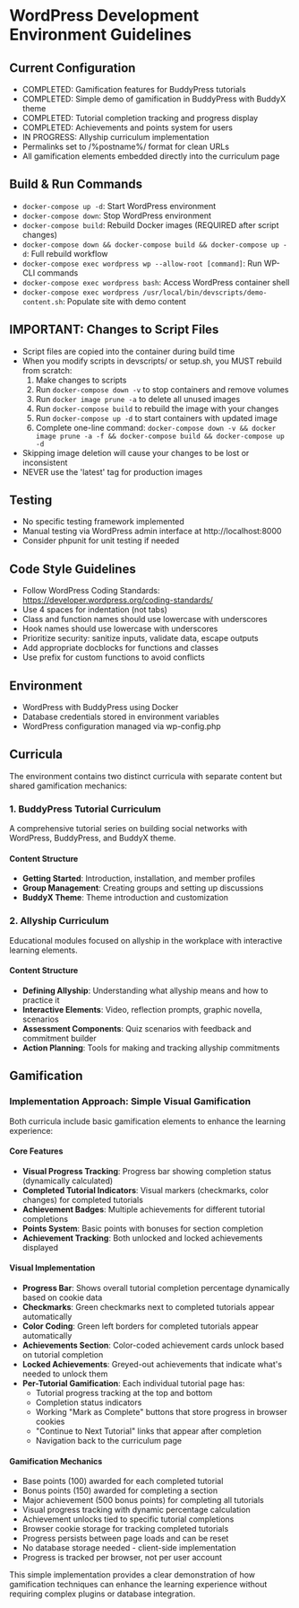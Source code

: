 # WordPress Development Environment Guidelines

## Current Configuration
- COMPLETED: Gamification features for BuddyPress tutorials
- COMPLETED: Simple demo of gamification in BuddyPress with BuddyX theme  
- COMPLETED: Tutorial completion tracking and progress display
- COMPLETED: Achievements and points system for users
- IN PROGRESS: Allyship curriculum implementation
- Permalinks set to /%postname%/ format for clean URLs
- All gamification elements embedded directly into the curriculum page

## Build & Run Commands
- `docker-compose up -d`: Start WordPress environment
- `docker-compose down`: Stop WordPress environment
- `docker-compose build`: Rebuild Docker images (REQUIRED after script changes)
- `docker-compose down && docker-compose build && docker-compose up -d`: Full rebuild workflow
- `docker-compose exec wordpress wp --allow-root [command]`: Run WP-CLI commands
- `docker-compose exec wordpress bash`: Access WordPress container shell
- `docker-compose exec wordpress /usr/local/bin/devscripts/demo-content.sh`: Populate site with demo content

## IMPORTANT: Changes to Script Files
- Script files are copied into the container during build time
- When you modify scripts in devscripts/ or setup.sh, you MUST rebuild from scratch:
  1. Make changes to scripts
  2. Run `docker-compose down -v` to stop containers and remove volumes
  3. Run `docker image prune -a` to delete all unused images
  4. Run `docker-compose build` to rebuild the image with your changes
  5. Run `docker-compose up -d` to start containers with updated image
  6. Complete one-line command: `docker-compose down -v && docker image prune -a -f && docker-compose build && docker-compose up -d`
- Skipping image deletion will cause your changes to be lost or inconsistent
- NEVER use the 'latest' tag for production images

## Testing
- No specific testing framework implemented
- Manual testing via WordPress admin interface at http://localhost:8000
- Consider phpunit for unit testing if needed

## Code Style Guidelines
- Follow WordPress Coding Standards: https://developer.wordpress.org/coding-standards/
- Use 4 spaces for indentation (not tabs)
- Class and function names should use lowercase with underscores
- Hook names should use lowercase with underscores
- Prioritize security: sanitize inputs, validate data, escape outputs
- Add appropriate docblocks for functions and classes
- Use prefix for custom functions to avoid conflicts

## Environment
- WordPress with BuddyPress using Docker
- Database credentials stored in environment variables
- WordPress configuration managed via wp-config.php

## Curricula

The environment contains two distinct curricula with separate content but shared gamification mechanics:

### 1. BuddyPress Tutorial Curriculum

A comprehensive tutorial series on building social networks with WordPress, BuddyPress, and BuddyX theme.

#### Content Structure
- **Getting Started**: Introduction, installation, and member profiles
- **Group Management**: Creating groups and setting up discussions
- **BuddyX Theme**: Theme introduction and customization

### 2. Allyship Curriculum

Educational modules focused on allyship in the workplace with interactive learning elements.

#### Content Structure
- **Defining Allyship**: Understanding what allyship means and how to practice it
- **Interactive Elements**: Video, reflection prompts, graphic novella, scenarios
- **Assessment Components**: Quiz scenarios with feedback and commitment builder
- **Action Planning**: Tools for making and tracking allyship commitments

## Gamification

### Implementation Approach: Simple Visual Gamification

Both curricula include basic gamification elements to enhance the learning experience:

#### Core Features
- **Visual Progress Tracking**: Progress bar showing completion status (dynamically calculated)
- **Completed Tutorial Indicators**: Visual markers (checkmarks, color changes) for completed tutorials
- **Achievement Badges**: Multiple achievements for different tutorial completions
- **Points System**: Basic points with bonuses for section completion
- **Achievement Tracking**: Both unlocked and locked achievements displayed

#### Visual Implementation
- **Progress Bar**: Shows overall tutorial completion percentage dynamically based on cookie data
- **Checkmarks**: Green checkmarks next to completed tutorials appear automatically
- **Color Coding**: Green left borders for completed tutorials appear automatically
- **Achievements Section**: Color-coded achievement cards unlock based on tutorial completion
- **Locked Achievements**: Greyed-out achievements that indicate what's needed to unlock them
- **Per-Tutorial Gamification**: Each individual tutorial page has:
  - Tutorial progress tracking at the top and bottom
  - Completion status indicators
  - Working "Mark as Complete" buttons that store progress in browser cookies
  - "Continue to Next Tutorial" links that appear after completion
  - Navigation back to the curriculum page

#### Gamification Mechanics
- Base points (100) awarded for each completed tutorial
- Bonus points (150) awarded for completing a section
- Major achievement (500 bonus points) for completing all tutorials
- Visual progress tracking with dynamic percentage calculation
- Achievement unlocks tied to specific tutorial completions
- Browser cookie storage for tracking completed tutorials
- Progress persists between page loads and can be reset
- No database storage needed - client-side implementation
- Progress is tracked per browser, not per user account

This simple implementation provides a clear demonstration of how gamification techniques can enhance the learning experience without requiring complex plugins or database integration.